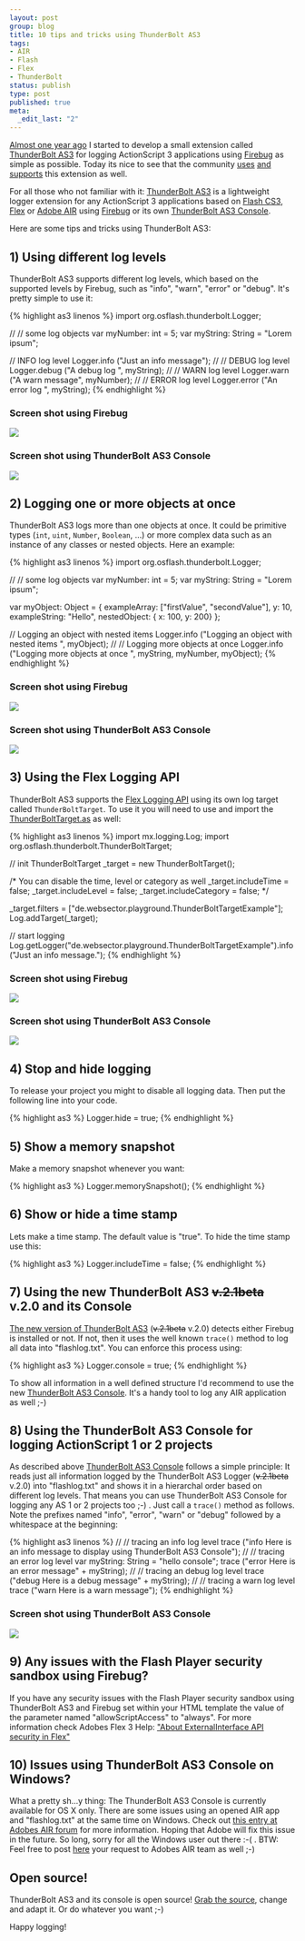 ```yaml
--- 
layout: post
group: blog
title: 10 tips and tricks using ThunderBolt AS3
tags: 
- AIR
- Flash
- Flex
- ThunderBolt
status: publish
type: post
published: true
meta: 
  _edit_last: "2"
---
```

[Almost one year ago](/blog/2007/04/21/logging-flex-2-and-as-3-apps-with-firebug-and-thunderbolt/) I started to develop a small extension called [ThunderBolt AS3](http://code.google.com/p/flash-thunderbolt/wiki/ThunderBoltAS3) for logging ActionScript 3 applications using [Firebug](http://www.getfirebug.com/) as simple as possible. Today its nice to see that the community [uses](http://www.flashcomguru.com/index.cfm/2008/6/6/thunderbolt-air) [and](http://www.flex888.com/2008/06/14/debugging-flex-with-thunderbolt.html) [supports](http://blog.digitalbackcountry.com/?p=1452) this extension as well.

For all those who not familiar with it: [ThunderBolt AS3](http://code.google.com/p/flash-thunderbolt/wiki/ThunderBoltAS3) is a lightweight logger extension for any ActionScript 3 applications based on [Flash CS3](http://www.adobe.com/products/flash/), [Flex](http://www.adobe.com/products/flex/) or [Adobe AIR](http://www.adobe.com/products/air/) using [Firebug](http://www.getfirebug.com/) or its own [ThunderBolt AS3 Console](/blog/2008/06/01/the-new-thunderbolt-as3-console-is-based-on-adobe-air/).

Here are some tips and tricks using ThunderBolt AS3:

<!--more-->

## 1) Using different log levels

ThunderBolt AS3 supports different log levels, which based on the supported levels by Firebug, such as "info", "warn", "error" or "debug". It's pretty simple to use it:

{% highlight as3 linenos %}
import org.osflash.thunderbolt.Logger;

//
// some log objects
var myNumber: int = 5;
var myString: String = "Lorem ipsum";

// INFO log level
Logger.info ("Just an info message");
//
// DEBUG log level
Logger.debug ("A debug log ", myString);
//
// WARN log level
Logger.warn ("A warn message", myNumber);
//
// ERROR log level
Logger.error ("An error log ", myString);
{% endhighlight %}

### Screen shot using Firebug

![](http://www.websector.de/blog/wp-content/uploads/2008/06/15/loglevels.png)

### Screen shot using ThunderBolt AS3 Console

![](http://www.websector.de/blog/wp-content/uploads/2008/06/15/loglevels2.png)

## 2) Logging one or more objects at once

ThunderBolt AS3 logs more than one objects at once. It could be primitive types (`int`, `uint`, `Number`, `Boolean`, ...) or more complex data such as an instance of any classes or nested objects. Here an example:

{% highlight as3 linenos %}
import org.osflash.thunderbolt.Logger;

//
// some log objects
var myNumber: int = 5;
var myString: String = "Lorem ipsum";

var myObject: Object = {	exampleArray: ["firstValue", "secondValue"],
							y: 10,
							exampleString: "Hello",
							nestedObject: {	x: 100,
											y: 200}
						};

// Logging an object with nested items
Logger.info ("Logging an object with nested items ", myObject);
//
// Logging more objects at once
Logger.info ("Logging more objects at once ", myString, myNumber, myObject);
{% endhighlight %}

### Screen shot using Firebug

![](http://www.websector.de/blog/wp-content/uploads/2008/06/15/objects.png)

### Screen shot using ThunderBolt AS3 Console

![](http://www.websector.de/blog/wp-content/uploads/2008/06/15/objects2.png)

## 3) Using the Flex Logging API

ThunderBolt AS3 supports the [Flex Logging API](http://livedocs.adobe.com/flex/3/html/logging_09.html#178687) using its own log target called `ThunderBoltTarget`. To use it you will need to use and import the [ThunderBoltTarget.as](http://code.google.com/p/flash-thunderbolt/source/browse/trunk/as3/source/org/osflash/thunderbolt/ThunderBoltTarget.as) as well:

{% highlight as3 linenos %}
import mx.logging.Log;
import org.osflash.thunderbolt.ThunderBoltTarget;

// init ThunderBoltTarget
_target = new ThunderBoltTarget();

/*
 You can disable the time, level or category as well
 _target.includeTime = false;
 _target.includeLevel = false;
 _target.includeCategory = false;
*/

_target.filters = ["de.websector.playground.ThunderBoltTargetExample"];
Log.addTarget(_target);

// start logging
Log.getLogger("de.websector.playground.ThunderBoltTargetExample").info("Just an info message.");
{% endhighlight %}

### Screen shot using Firebug

![](http://www.websector.de/blog/wp-content/uploads/2008/06/15/flexapi.png)

### Screen shot using ThunderBolt AS3 Console

![](http://www.websector.de/blog/wp-content/uploads/2008/06/15/flexapi2.png)

## 4) Stop and hide logging

To release your project you might to disable all logging data. Then put the following line into your code.

{% highlight as3 %}
Logger.hide = true;
{% endhighlight %}

## 5) Show a memory snapshot

Make a memory snapshot whenever you want:

{% highlight as3 %}
Logger.memorySnapshot();
{% endhighlight %}

## 6) Show or hide a time stamp

Lets make a time stamp. The default value is "true". To hide the time stamp use this:

{% highlight as3 %}
Logger.includeTime = false;
{% endhighlight %}

## 7) Using the new ThunderBolt AS3 <strike>v.2.1beta</strike> v.2.0 and its Console

[The new version of ThunderBolt AS3](http://code.google.com/p/flash-thunderbolt/downloads/list) (<strike>v.2.1beta</strike> v.2.0) detects either Firebug is installed or not. If not, then it uses the well known `trace()` method to log all data into "flashlog.txt". You can enforce this process using:

{% highlight as3 %}
Logger.console = true;
{% endhighlight %}

To show all information in a well defined structure I'd recommend to use the new [ThunderBolt AS3 Console](http://code.google.com/p/flash-thunderbolt/wiki/ThunderBoltAS3Console). It's a handy tool to log any AIR application as well ;-)

## 8) Using the ThunderBolt AS3 Console for logging ActionScript 1 or 2 projects

As described above [ThunderBolt AS3 Console](http://code.google.com/p/flash-thunderbolt/wiki/ThunderBoltAS3Console) follows a simple principle: It reads just all information logged by the ThunderBolt AS3 Logger (<strike>v.2.1beta</strike> v.2.0) into "flashlog.txt" and shows it in a hierarchal order based on different log levels.
That means you can use ThunderBolt AS3 Console for logging any AS 1 or 2 projects too ;-) . Just call a `trace()` method as follows. Note the prefixes named "info", "error", "warn" or "debug" followed by a whitespace at the beginning:

{% highlight as3 linenos %}
//
// tracing an info log level
trace ("info Here is an info message to display using ThunderBolt AS3 Console");
//
// tracing an error log level
var myString: String = "hello console";
trace ("error Here is an error message" + myString);
//
// tracing an debug log level
trace ("debug Here is a debug message" + myString);
//
// tracing a warn log level
trace ("warn Here is a warn message");
{% endhighlight %}


### Screen shot using ThunderBolt AS3 Console

![](http://www.websector.de/blog/wp-content/uploads/2008/06/15/trace.png)

## 9) Any issues with the Flash Player security sandbox using Firebug?

If you have any security issues with the Flash Player security sandbox using ThunderBolt AS3 and Firebug set within your HTML template the value of the parameter named "allowScriptAccess" to "always". For more information check Adobes Flex 3 Help: ["About ExternalInterface API security in Flex"](http://livedocs.adobe.com/flex/3/html/passingarguments_6.html)

## 10) Issues using ThunderBolt AS3 Console on Windows?

What a pretty sh...y thing: The ThunderBolt AS3 Console is currently available for OS X only. There are some issues using an opened AIR app and "flashlog.txt" at the same time on Windows. Check out [this entry at Adobes AIR forum](http://www.adobe.com/cfusion/webforums/forum/messageview.cfm?forumid=75&catid=697&amp;threadid=1368880) for more information. Hoping that Adobe will fix this issue in the future. So long, sorry for all the Windows user out there :-( .
BTW: Feel free to post [here](http://www.adobe.com/cfusion/webforums/forum/messageview.cfm?forumid=75&catid=697&amp;threadid=1368880) your request to Adobes AIR team as well ;-)

## Open source!

ThunderBolt AS3 and its console is open source! [Grab the source](http://code.google.com/p/flash-thunderbolt/source/checkout), change and adapt it. Or do whatever you want ;-)

Happy logging!